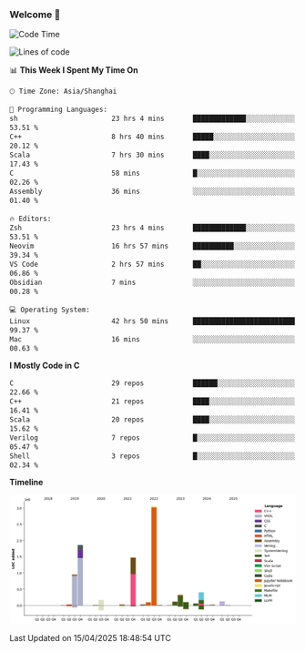 ### Welcome 👋

<!--START_SECTION:waka-->
![Code Time](http://img.shields.io/badge/Code%20Time-1%2C986%20hrs%2049%20mins-blue)

![Lines of code](https://img.shields.io/badge/From%20Hello%20World%20I%27ve%20Written-8.9%20million%20lines%20of%20code-blue)

📊 **This Week I Spent My Time On** 

```text
🕑︎ Time Zone: Asia/Shanghai

💬 Programming Languages: 
sh                       23 hrs 4 mins       █████████████░░░░░░░░░░░░   53.51 % 
C++                      8 hrs 40 mins       █████░░░░░░░░░░░░░░░░░░░░   20.12 % 
Scala                    7 hrs 30 mins       ████░░░░░░░░░░░░░░░░░░░░░   17.43 % 
C                        58 mins             █░░░░░░░░░░░░░░░░░░░░░░░░   02.26 % 
Assembly                 36 mins             ░░░░░░░░░░░░░░░░░░░░░░░░░   01.40 % 

🔥 Editors: 
Zsh                      23 hrs 4 mins       █████████████░░░░░░░░░░░░   53.51 % 
Neovim                   16 hrs 57 mins      ██████████░░░░░░░░░░░░░░░   39.34 % 
VS Code                  2 hrs 57 mins       ██░░░░░░░░░░░░░░░░░░░░░░░   06.86 % 
Obsidian                 7 mins              ░░░░░░░░░░░░░░░░░░░░░░░░░   00.28 % 

💻 Operating System: 
Linux                    42 hrs 50 mins      █████████████████████████   99.37 % 
Mac                      16 mins             ░░░░░░░░░░░░░░░░░░░░░░░░░   00.63 % 
```

**I Mostly Code in C** 

```text
C                        29 repos            ██████░░░░░░░░░░░░░░░░░░░   22.66 % 
C++                      21 repos            ████░░░░░░░░░░░░░░░░░░░░░   16.41 % 
Scala                    20 repos            ████░░░░░░░░░░░░░░░░░░░░░   15.62 % 
Verilog                  7 repos             █░░░░░░░░░░░░░░░░░░░░░░░░   05.47 % 
Shell                    3 repos             █░░░░░░░░░░░░░░░░░░░░░░░░   02.34 % 
```



**Timeline**

![Lines of Code chart](https://raw.githubusercontent.com/Bohan-hu/Bohan-hu/master/assets/bar_graph.png)


 Last Updated on 15/04/2025 18:48:54 UTC
<!--END_SECTION:waka-->



